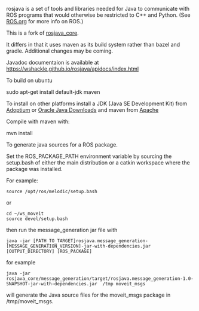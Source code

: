 rosjava is a set of tools and libraries needed for Java to communicate with ROS programs that would otherwise be restricted to C++ and Python.
(See [ROS.org](http://www.ros.org/) for more info on ROS.)  

This is a fork of [rosjava_core](https://github.com/rosjava/rosjava_core).

It differs in that it uses maven as its build system rather than bazel and gradle.
Additional changes may be coming.

Javadoc documentaion is available at https://wshackle.github.io/rosjava/apidocs/index.html


To build on ubuntu

sudo apt-get install default-jdk maven

To install on other platforms install a JDK (Java SE Development Kit) from [Adoptium](https://adoptium.net/) or [Oracle Java Downloads](https://www.oracle.com/java/technologies/downloads/) and maven from [Apache](https://maven.apache.org/download.cgi?.)


Compile with maven with:

mvn install


To generate java sources for a ROS package.

Set the ROS_PACKAGE_PATH environment variable by sourcing the setup.bash of either the
main distribution or a catkin workspace where the package was installed.

For example:


    source /opt/ros/melodic/setup.bash

or

    cd ~/ws_moveit
    source devel/setup.bash

then run the message_generation jar file with 

    java -jar [PATH_TO_TARGET]rosjava.message_generation-[MESSAGE_GENERATION_VERSION]-jar-with-dependencies.jar [OUTPUT_DIRECTORY] [ROS_PACKAGE]

for example

    java -jar rosjava_core/message_generation/target/rosjava.message_generation-1.0-SNAPSHOT-jar-with-dependencies.jar  /tmp moveit_msgs

will generate the Java source files for the moveit_msgs package in /tmp/moveit_msgs.


    

